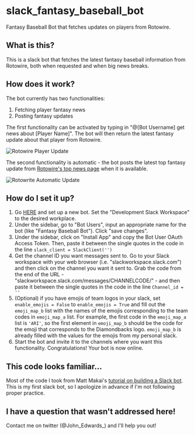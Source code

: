 # slack_fantasy_baseball_bot
Fantasy Baseball Bot that fetches updates on players from Rotowire.

## What is this?
This is a slack bot that fetches the latest fantasy baseball information from Rotowire, both when requested and when big news breaks.

## How does it work?
The bot currently has two functionalities:

1. Fetching player fantasy news
2. Posting fantasy updates

The first functionality can be activated by typing in "@[Bot Username] get news about [Player Name]". The bot will then return the latest fantasy update about that player from Rotowire.

![Rotowire Player Update](https://i.imgur.com/pnQj4JL.png)

The second functionality is automatic - the bot posts the latest top fantasy update from [Rotowire's top news page](https://www.rotowire.com/baseball/news.php?view=top) when it is available.

![Rotowrite Automatic Update](https://i.imgur.com/l2uffxg.png)

## How do I set it up?

1. Go [HERE](https://api.slack.com/apps?new_app=1) and set up a new bot. Set the "Development Slack Workspace" to the desired workplace.
2. Under the sidebar, go to "Bot Users", input an appropriate name for the bot (like "Fantasy Baseball Bot"). Click "save changes".
3. Under the sidebar, click on "Install App" and copy the Bot User OAuth Access Token. Then, paste it between the single quotes in the code in the line ``slack_client = SlackClient('')``
4. Get the channel ID you want messages sent to. Go to your Slack workspace with your web browser (i.e. "slackworkspace.slack.com") and then click on the channel you want it sent to. Grab the code from the end of the URL - "slackworkspace.slack.com/messages/CHANNELCODE/" - and then paste it between the single quotes in the code in the line ``Channel_id = ''``
5. (Optional) if you have emojis of team logos in your slack, set ``enable_emojis = False`` to ``enable_emojis = True`` and fill out the ``emoji_map_b`` list with the names of the emojis corresponding to the team codes in ``emoji_map_a`` list. For example, the first code in the ``emoji_map_a`` list is ``'ARI'``, so the first element in ``emoji_map_b`` should be the code for the emoji that corresponds to the Diamondbacks logo. ``emoji_map_b`` is already filled with the values for the emojis from my personal slack.
6. Start the bot and invite it to the channels where you want this functionality. Congratulations! Your bot is now online.

## This code looks familiar...

Most of the code I took from Matt Makai's [tutorial on building a Slack bot](https://www.fullstackpython.com/blog/build-first-slack-bot-python.html). This is my first slack bot, so I apologize in advance if I'm not following proper practice.

## I have a question that wasn't addressed here!

Contact me on twitter (@John_Edwards_) and I'll help you out!
